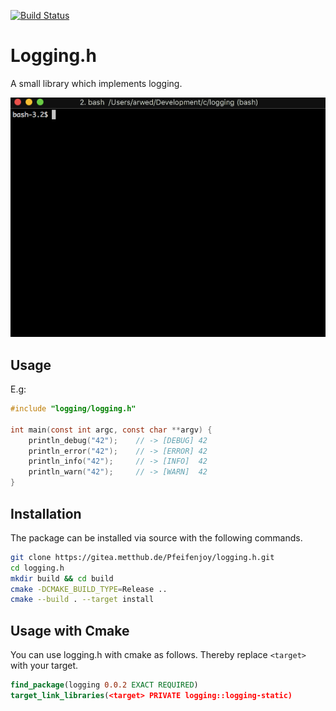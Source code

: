 [![Build Status](https://drone.metthub.de/api/badges/Pfeifenjoy/logging.h/status.svg)](https://drone.metthub.de/Pfeifenjoy/logging.h)

# Logging.h

A small library which implements logging.

![](images/example.gif)

## Usage
E.g:
```c
#include "logging/logging.h"

int main(const int argc, const char **argv) {
	println_debug("42");    // -> [DEBUG] 42
	println_error("42");    // -> [ERROR] 42
	println_info("42");     // -> [INFO]  42
	println_warn("42");     // -> [WARN]  42
}
```

## Installation

The package can be installed via source with the following commands.

```bash
git clone https://gitea.metthub.de/Pfeifenjoy/logging.h.git
cd logging.h
mkdir build && cd build
cmake -DCMAKE_BUILD_TYPE=Release ..
cmake --build . --target install
```

## Usage with Cmake

You can use logging.h with cmake as follows. Thereby replace `<target>` with your target.

```cmake
find_package(logging 0.0.2 EXACT REQUIRED)
target_link_libraries(<target> PRIVATE logging::logging-static)
```
